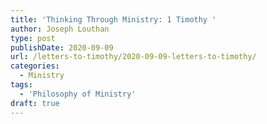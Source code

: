 ```yaml
---
title: 'Thinking Through Ministry: 1 Timothy '
author: Joseph Louthan
type: post
publishDate: 2020-09-09
url: /letters-to-timothy/2020-09-09-letters-to-timothy/
categories:
  - Ministry
tags:
  - 'Philosophy of Ministry'
draft: true
---
```

